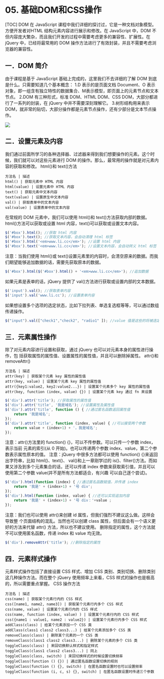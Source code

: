 # 05. 基础DOM和CSS操作
[TOC]
DOM 在 JavaScript 课程中我们详细的探讨过，它是一种文档对象模型。方便开发者对HTML 结构元素内容进行展示和修改。在 JavaScript 中，DOM 不但内容庞大繁杂，而且我们开发的过程中需要考虑更多的兼容性、扩展性。在 jQuery 中，已经将最常用的 DOM 操作方法进行了有效封装，并且不需要考虑浏览器的兼容性。
## 一．DOM 简介
由于课程是基于 JavaScript 基础上完成的，这里我们不去详细的了解 DOM 到底是什么。只需要知道几个基本概念：
1.D 表示的是页面文档 Document、O 表示对象，即一组含有独立特性的数据集合、M表示模型，即页面上的元素节点和文本节点。
2.DOM 有三种形式，标准 DOM、HTML DOM、CSS DOM，大部分都进行了一系列的封装，在 jQuery 中并不需要深刻理解它。
3.树形结构用来表示 DOM，就非常的贴切，大部分操作都是元素节点操作，还有少部分是文本节点操作。

![](./_image/2017-08-13-07-16-42.jpg)

## 二．设置元素及内容
我们通过前面所学习的各种选择器、过滤器来得到我们想要操作的元素。这个时候，我们就可以对这些元素进行 DOM 的操作。那么，最常用的操作就是对元素内容的获取和修改。
html()和 text()方法
```table
方法名 | 描述
html() | 获取元素中 HTML 内容
html(value) | 设置元素中 HTML 内容
text() | 获取元素中文本内容
text(value) | 设置原生中文本内容
val() | 获取表单中的文本内容
val(value) | 设置表单中的文本内容
```
在常规的 DOM 元素中，我们可以使用 html()和 text()方法获取内部的数据。html()方法可以获取或设置 html 内容，text()可以获取或设置文本内容。
```javascript
$('#box').html(); //获取 html 内容
$('#box').text(); //获取文本内容，会自动清理 html 标签
$('#box').html('<em>www.li.cc</em>'); //设置 html 内容
$('#box').text('<em>www.li.cc</em>'); //设置文本内容，会自动转义 html 标签
```
注意：当我们使用 html()或 text()设置元素里的内容时，会清空原来的数据。而我们期望能够追加数据的话，需要先获取原本的数据。
```javascript
$('#box').html($('#box').html() + '<em>www.li.cc</em>'); //追加数据
```
如果元素是表单的话，jQuery 提供了 val()方法进行获取或设置内部的文本数据。
```javascript
$('input').val(); //获取表单内容
$('input').val('www.li.cc'); //设置表单内容
```
如果想设置多个选项的选定状态，比如下拉列表、单选复选框等等，可以通过数组传递操作。
```javascript
$("input").val(["check1","check2", "radio1" ]); //value 值是这些的将被选定
```
## 三．元素属性操作
除了对元素内容进行设置和获取，通过 jQuery 也可以对元素本身的属性进行操作，包
括获取属性的属性值、设置属性的属性值，并且可以删除掉属性。
attr()和 removeAttr()
```table
方法名 | 描述
attr(key) | 获取某个元素 key 属性的属性值
attr(key, value) | 设置某个元素 key 属性的属性值
attr({key1:value2, key2:value2...}) | 设置某个元素多个 key 属性的属性值
attr(key, function (index, value) {}) | 设置某个元素 key 通过 fn 来设置
```
```javascript
$('div').attr('title'); //获取属性的属性值
$('div').attr('title', '我是域名'); //设置属性及属性值
$('div').attr('title', function () { //通过匿名函数返回属性值
    return '我是域名';
});
$('div').attr('title', function (index, value) { //可以接受两个参数
    return value + (index+1) + '，我是域名';
});
```
注意：attr()方法里的 function() {}，可以不传参数。可以只传一个参数 index，表示当前
元素的索引(从 0 开始)。也可以传递两个参数 index、value，第二个参数表示属性原本的值。
注意：jQuery 中很多方法都可以使用 function() {}来返回出字符串，比如 html()、text()、
val()和上一章刚学过的 is()、filter()方法。而如果又涉及到多个元素集合的话，还可以传递
index 参数来获取索引值，并且可以使用第二个参数 value(并不是所有方法都适合，有兴趣
可以自己逐个尝试)。
```javascript
$('div').html(function (index) { //通过匿名函数赋值，并传递 index
    return '我是' + (index+1) + '号 div';
});
$('div').html(function (index, value) { //还可以实现追加内容
    return '我是' + (index+1) + '号 div：'+value ;
});
```
注意：我们也可以使用 attr()来创建 id 属性，但我们强烈不建议这么做。这样会导致整
个页面结构的混乱。当然也可以创建 class 属性，但后面会有一个语义更好的方法来代替 attr()
方法，所以也不建议使用。
删除指定的属性，这个方法就不可以使用匿名函数，传递 index 和 value 均无效。
```javascript
$('div').removeAttr('title'); //删除指定的属性
```
## 四．元素样式操作
元素样式操作包括了直接设置 CSS 样式、增加 CSS 类别、类别切换、删除类别这几种操作方法。而在整个 jQuery 使用频率上来看，CSS 样式的操作也是极高的，所以需要重点掌握。
CSS 操作方法
```table
方法名 | 描述
css(name) | 获取某个元素行内的 CSS 样式
css([name1, name2, name3]) | 获取某个元素行内多个 CSS 样式
css(name, value) | 设置某个元素行内的 CSS 样式
css(name, function (index, value) ) | 设置某个元素行内的 CSS 样式
css({name1 : value1, name2 : value2}) | 设置某个元素行内多个 CSS 样式
addClass(class) | 给某个元素添加一个 CSS 类
addClass(class1 class2 class3...) | 给某个元素添加多个 CSS 类
removeClass(class) | 删除某个元素的一个 CSS 类
removeClass(class1 class2 class3...) | 删除某个元素的多个 CSS 类
toggleClass(class) | 来回切换默认样式和指定样式
toggleClass(class1 class2 class3...) | 同上
toggleClass(class, switch) | 来回切换样式的时候设置切换频率
toggleClass(function () {}) | 通过匿名函数设置切换的规则
toggleClass(function () {}, switch) | 在匿名函数设置时也可以设置频率
toggleClass(function (i, c, s) {}, switch) | 在匿名函数设置时传递三个参数
```
